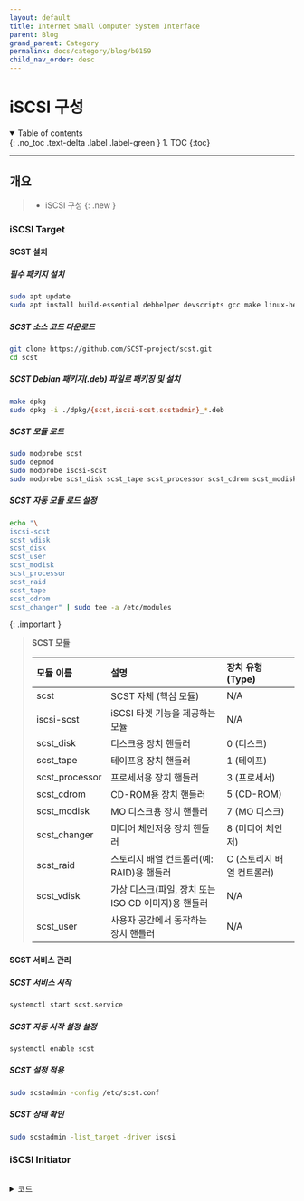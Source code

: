 ```yaml
---
layout: default
title: Internet Small Computer System Interface
parent: Blog
grand_parent: Category
permalink: docs/category/blog/b0159
child_nav_order: desc
---
```


# iSCSI 구성

<details open markdown="block">
  <summary>
    Table of contents
  </summary>
  {: .no_toc .text-delta .label .label-green }
1. TOC
{:toc}
</details>

---

## 개요

> - iSCSI 구성
{: .new }

### iSCSI Target

#### SCST 설치

##### **필수 패키지 설치**

```bash
sudo apt update
sudo apt install build-essential debhelper devscripts gcc make linux-headers-$(uname -r) lintian quilt
```

##### **SCST 소스 코드 다운로드**

```bash
git clone https://github.com/SCST-project/scst.git
cd scst
```

##### **SCST Debian 패키지(.deb) 파일로 패키징 및 설치**

```bash
make dpkg
sudo dpkg -i ./dpkg/{scst,iscsi-scst,scstadmin}_*.deb
```

##### **SCST 모듈 로드**

```bash
sudo modprobe scst
sudo depmod
sudo modprobe iscsi-scst
sudo modprobe scst_disk scst_tape scst_processor scst_cdrom scst_modisk scst_changer scst_raid scst_vdisk scst_user
```

##### **SCST 자동 모듈 로드 설정**

```bash
echo "\
iscsi-scst
scst_vdisk
scst_disk
scst_user
scst_modisk
scst_processor
scst_raid
scst_tape
scst_cdrom
scst_changer" | sudo tee -a /etc/modules
```

{: .important }
> **SCST 모듈**
>
> | 모듈 이름        | 설명                                                     | 장치 유형 (Type)                   |
> |:-----------------|:--------------------------------------------------------|:-----------------------------------|
> | scst             | SCST 자체 (핵심 모듈)                                    | N/A                                |
> | iscsi-scst       | iSCSI 타겟 기능을 제공하는 모듈                          | N/A                                |
> | scst_disk        | 디스크용 장치 핸들러                                     | 0 (디스크)                         |
> | scst_tape        | 테이프용 장치 핸들러                                     | 1 (테이프)                         |
> | scst_processor   | 프로세서용 장치 핸들러                                   | 3 (프로세서)                       |
> | scst_cdrom       | CD-ROM용 장치 핸들러                                     | 5 (CD-ROM)                         |
> | scst_modisk      | MO 디스크용 장치 핸들러                                  | 7 (MO 디스크)                      |
> | scst_changer     | 미디어 체인저용 장치 핸들러                              | 8 (미디어 체인저)                  |
> | scst_raid        | 스토리지 배열 컨트롤러(예: RAID)용 핸들러                | C (스토리지 배열 컨트롤러)         |
> | scst_vdisk       | 가상 디스크(파일, 장치 또는 ISO CD 이미지)용 핸들러     | N/A                                |
> | scst_user        | 사용자 공간에서 동작하는 장치 핸들러                     | N/A                                |

#### **SCST 서비스 관리**

##### **SCST 서비스 시작**

```bash
systemctl start scst.service
```

##### **SCST 자동 시작 설정 설정**

```bash
systemctl enable scst
```

##### **SCST 설정 적용**

```bash
sudo scstadmin -config /etc/scst.conf
```

##### **SCST 상태 확인**

```bash
sudo scstadmin -list_target -driver iscsi
```

### iSCSI Initiator

```bash
```

<details markdown="block">
  <summary>
    코드
  </summary>
  {: .text-delta .label .label-green }
  
```bash

```

</details>
